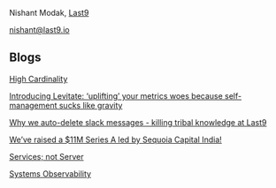 Nishant Modak, [Last9](https://last9.io)

nishant@last9.io

## Blogs

[High Cardinality](https://last9.io/blog/what-is-high-cardinality/)

[Introducing Levitate: ‘uplifting’ your metrics woes because self-management sucks like gravity](https://last9.io/blog/introducing-levitate/)

[Why we auto-delete slack messages - killing tribal knowledge at Last9](https://last9.io/blog/why-we-auto-delete-slack-messages-killing-tribal-knowledge-at-last9/)

[We’ve raised a $11M Series A led by Sequoia Capital India!](https://last9.io/blog/announcing-our-series-a/)

[Services; not Server](https://last9.io/blog/services-not-server-observability/)

[Systems Observability](https://last9.io/blog/need-for-systems-observability/)
